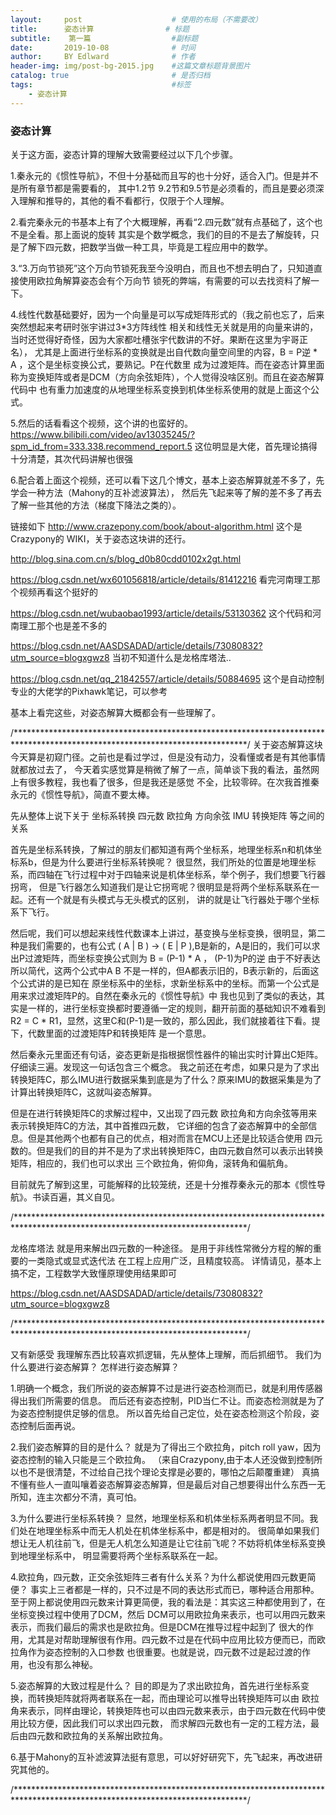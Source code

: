 ```yaml
---
layout:     post                    # 使用的布局（不需要改）
title:      姿态计算                # 标题 
subtitle:    第一篇                  #副标题
date:       2019-10-08              # 时间
author:     BY Edlward              # 作者
header-img: img/post-bg-2015.jpg    #这篇文章标题背景图片
catalog: true                       # 是否归档
tags:                               #标签
    - 姿态计算
---
```

### 姿态计算
关于这方面，姿态计算的理解大致需要经过以下几个步骤。

1.秦永元的《惯性导航》，不但十分基础而且写的也十分好，适合入门。但是并不是所有章节都是需要看的，
  其中1.2节 9.2节和9.5节是必须看的，而且是要必须深入理解和推导的，其他的看不看都行，仅限于个人理解。
  
2.看完秦永元的书基本上有了个大概理解，再看“2.四元数”就有点基础了，这个也不是全看。那上面说的旋转
  其实是个数学概念，我们的目的不是去了解旋转，只是了解下四元数，把数学当做一种工具，毕竟是工程应用中的数学。
  
3.“3.万向节锁死”这个万向节锁死我至今没明白，而且也不想去明白了，只知道直接使用欧拉角解算姿态会有个万向节
  锁死的弊端，有需要的可以去找资料了解一下。
  
4.线性代数基础要好，因为一个向量是可以写成矩阵形式的（我之前也忘了，后来突然想起来考研时张宇讲过3*3方阵线性
  相关和线性无关就是用的向量来讲的，当时还觉得好奇怪，因为大家都吐槽张宇代数讲的不好。果断在这里为宇哥正名），
  尤其是上面进行坐标系的变换就是出自代数向量空间里的内容，B = P逆 * A ，这个是坐标变换公式，要熟记。P在代数里
  成为过渡矩阵。而在姿态计算里面称为变换矩阵或者是DCM（方向余弦矩阵），个人觉得没啥区别。而且在姿态解算代码中
  也有重力加速度的从地理坐标系变换到机体坐标系使用的就是上面这个公式。
  
5.然后的话看看这个视频，这个讲的也蛮好的。
  https://www.bilibili.com/video/av13035245/?spm_id_from=333.338.recommend_report.5
  这位明显是大佬，首先理论搞得十分清楚，其次代码讲解也很强
  
6.配合着上面这个视频，还可以看下这几个博文，基本上姿态解算就差不多了，先学会一种方法（Mahony的互补滤波算法），
  然后先飞起来等了解的差不多了再去了解一些其他的方法（梯度下降法之类的）。
  
  链接如下
  http://www.crazepony.com/book/about-algorithm.html  这个是Crazypony的 WIKI，关于姿态这块讲的还行。
  
  http://blog.sina.com.cn/s/blog_d0b80cdd0102x2gt.html
  
  https://blog.csdn.net/wx601056818/article/details/81412216   看完河南理工那个视频再看这个挺好的 
  
  https://blog.csdn.net/wubaobao1993/article/details/53130362  这个代码和河南理工那个也是差不多的
  
  https://blog.csdn.net/AASDSADAD/article/details/73080832?utm_source=blogxgwz8  当初不知道什么是龙格库塔法..
  
  https://blog.csdn.net/qq_21842557/article/details/50884695   这个是自动控制专业的大佬学的Pixhawk笔记，可以参考
  
基本上看完这些，对姿态解算大概都会有一些理解了。




/*****************************************************************************************************************************/
关于姿态解算这块今天算是初窥门径。之前也是看过学过，但是没有动力，没看懂或者是有其他事情就都放过去了，
今天着实感觉算是稍微了解了一点，简单谈下我的看法，虽然网上有很多教程，我也看了很多，但是我还是感觉
不全，比较零碎。在次我首推秦永元的《惯性导航》，简直不要太棒。

先从整体上说下关于 
坐标系转换
四元数
欧拉角
方向余弦
IMU
转换矩阵
等之间的关系
 
首先是坐标系转换，了解过的朋友们都知道有两个坐标系，地理坐标系n和机体坐标系b，但是为什么要进行坐标系转换呢？
很显然，我们所处的位置是地理坐标系，而四轴在飞行过程中对于四轴来说是机体坐标系，举个例子，我们想要飞行器拐弯，
但是飞行器怎么知道我们是让它拐弯呢？很明显是将两个坐标系联系在一起。还有一个就是有头模式与无头模式的区别，
讲的就是让飞行器处于哪个坐标系下飞行。

然后呢，我们可以想起来线性代数课本上讲过，基变换与坐标变换，很明显，第二种是我们需要的，也有公式
( A | B ) -> ( E | P ),B是新的，A是旧的，我们可以求出P过渡矩阵，而坐标变换公式则为 B = (P-1) * A ， (P-1)为P的逆
由于不好表达所以简代，这两个公式中A B 不是一样的，但A都表示旧的，B表示新的，后面这个公式讲的是已知在
原坐标系中的坐标，求新坐标系中的坐标。而第一个公式是用来求过渡矩阵P的。自然在秦永元的《惯性导航》中
我也见到了类似的表达，其实是一样的，进行坐标变换都时要遵循一定的规则，翻开前面的基础知识不难看到
R2 = C * R1，显然，这里C和(P-1)是一致的，那么因此，我们就接着往下看。提下，代数里面的过渡矩阵P和转换矩阵
是一个意思。

然后秦永元里面还有句话，姿态更新是指根据惯性器件的输出实时计算出C矩阵。仔细读三遍。发现这一句话包含三个概念。
我之前还在考虑，如果只是为了求出转换矩阵C，那么IMU进行数据采集到底是为了什么？原来IMU的数据采集是为了
计算出转换矩阵C，这就叫姿态解算。

但是在进行转换矩阵C的求解过程中，又出现了四元数 欧拉角和方向余弦等用来表示转换矩阵C的方法，其中首推四元数，
它详细的包含了姿态解算中的全部信息。但是其他两个也都有自己的优点，相对而言在MCU上还是比较适合使用
四元数的。但是我们的目的并不是为了求出转换矩阵C，由四元数自然可以表示出转换矩阵，相应的，我们也可以求出
三个欧拉角，俯仰角，滚转角和偏航角。

目前就先了解到这里，可能解释的比较笼统，还是十分推荐秦永元的那本《惯性导航》。书读百遍，其义自见。

/*****************************************************************************************************************************/

龙格库塔法 就是用来解出四元数的一种途径。
是用于非线性常微分方程的解的重要的一类隐式或显式迭代法
在工程上应用广泛，且精度较高。
详情请见，基本上搞不定，工程数学大致懂原理使用结果即可

https://blog.csdn.net/AASDSADAD/article/details/73080832?utm_source=blogxgwz8

/*****************************************************************************************************************************/


又有新感受
我理解东西比较喜欢抓逻辑，先从整体上理解，而后抓细节。
我们为什么要进行姿态解算？
怎样进行姿态解算？

1.明确一个概念，我们所说的姿态解算不过是进行姿态检测而已，就是利用传感器得出我们所需要的信息。
  而后还有姿态控制，PID当仁不让。而姿态检测就是为了为姿态控制提供足够的信息。
  所以首先给自己定位，处在姿态检测这个阶段，姿态控制后面再说。

2.我们姿态解算的目的是什么？
  就是为了得出三个欧拉角，pitch roll yaw，因为姿态控制的输入只能是三个欧拉角。
（来自Crazypony,由于本人还没做到控制所以也不是很清楚，不过给自己找个理论支撑是必要的，哪怕之后颠覆重建）
  真搞不懂有些人一直叫嚷着姿态解算姿态解算，但是最后对自己想要得出什么东西一无所知，连主次都分不清，真可怕。

3.为什么要进行坐标系转换？
  显然，地理坐标系和机体坐标系两者明显不同。我们处在地理坐标系中而无人机处在机体坐标系中，都是相对的。
  很简单如果我们想让无人机往前飞，但是无人机怎么知道是让它往前飞呢？不妨将机体坐标系变换到地理坐标系中，
  明显需要将两个坐标系联系在一起。
  
4.欧拉角，四元数，正交余弦矩阵三者有什么关系？为什么都说使用四元数更简便？
  事实上三者都是一样的，只不过是不同的表达形式而已，哪种适合用那种。
  至于网上都说使用四元数来计算更简便，我的看法是：其实这三种都使用到了，在坐标变换过程中使用了DCM，然后
  DCM可以用欧拉角来表示，也可以用四元数来表示，而我们最后的需求也是欧拉角。但是DCM在推导过程中起到了
  很大的作用，尤其是对帮助理解很有作用。四元数不过是在代码中应用比较方便而已，而欧拉角作为姿态控制的入口参数
  也很重要。也就是说，四元数不过是起过渡的作用，也没有那么神秘。
 
5.姿态解算的大致过程是什么？
  目的即是为了求出欧拉角，首先进行坐标系变换，而转换矩阵就将两者联系在一起，而由理论可以推导出转换矩阵可以由
  欧拉角来表示，同样由理论，转换矩阵也可以由四元数来表示，由于四元数在代码中使用比较方便，因此我们可以求出四元数，
  而求解四元数也有一定的工程方法，最后由四元数和欧拉角的关系解出欧拉角。

6.基于Mahony的互补滤波算法挺有意思，可以好好研究下，先飞起来，再改进研究其他的。

/*****************************************************************************************************************************/
  
  
  
